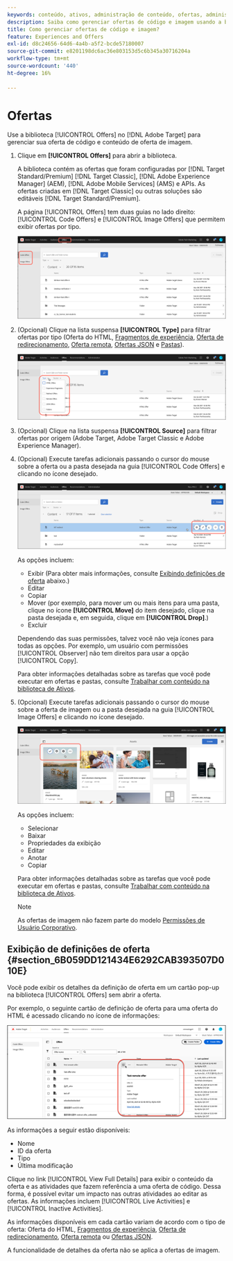 ```yaml
---
keywords: conteúdo, ativos, administração de conteúdo, ofertas, administração de ativos, inserção do modo de seleção, modo de seleção
description: Saiba como gerenciar ofertas de código e imagem usando a biblioteca de ofertas no Adobe Target.
title: Como gerenciar ofertas de código e imagem?
feature: Experiences and Offers
exl-id: d8c24656-64d6-4a4b-a5f2-bcde57180007
source-git-commit: e8201198dc6ac36e803153d5c6b345a30716204a
workflow-type: tm+mt
source-wordcount: '440'
ht-degree: 16%

---
```


# Ofertas

Use a biblioteca [!UICONTROL Offers] no [!DNL Adobe Target] para gerenciar sua oferta de código e conteúdo de oferta de imagem.

1. Clique em **[!UICONTROL Offers]** para abrir a biblioteca.

   A biblioteca contém as ofertas que foram configuradas por [!DNL Target Standard/Premium] [!DNL Target Classic], [!DNL Adobe Experience Manager] (AEM), [!DNL Adobe Mobile Services] (AMS) e APIs. As ofertas criadas em [!DNL Target Classic] ou outras soluções são editáveis [!DNL Target Standard/Premium].

   A página [!UICONTROL Offers] tem duas guias no lado direito: [!UICONTROL Code Offers] e [!UICONTROL Image Offers] que permitem exibir ofertas por tipo.

   ![Página Ofertas mostrando as guias Ofertas de código e Ofertas de imagem](/help/main/c-experiences/c-manage-content/assets/offers-page.png)

1. (Opcional) Clique na lista suspensa **[!UICONTROL Type]** para filtrar ofertas por tipo (Oferta do HTML, [Fragmentos de experiência](/help/main/c-experiences/c-manage-content/aem-experience-fragments.md), [Oferta de redirecionamento](/help/main/c-experiences/c-manage-content/offer-redirect.md), [Oferta remota](/help/main/c-experiences/c-manage-content/about-remote-offers.md), [Ofertas JSON](/help/main/c-experiences/c-manage-content/create-json-offer.md) e [Pastas](/help/main/c-experiences/c-manage-content/create-content-folder.md)).

   ![imagem de offer_filter](assets/offers_filter.png)

1. (Opcional) Clique na lista suspensa **[!UICONTROL Source]** para filtrar ofertas por origem (Adobe Target, Adobe Target Classic e Adobe Experience Manager).

1. (Opcional) Execute tarefas adicionais passando o cursor do mouse sobre a oferta ou a pasta desejada na guia [!UICONTROL Code Offers] e clicando no ícone desejado.

   ![Opções de Ofertas de Código](assets/offer-picker-large.png)

   As opções incluem:

   * Exibir (Para obter mais informações, consulte [Exibindo definições de oferta](#section_6B059DD121434E6292CAB393507D010E) abaixo.)
   * Editar
   * Copiar 
   * Mover (por exemplo, para mover um ou mais itens para uma pasta, clique no ícone **[!UICONTROL Move]** do item desejado, clique na pasta desejada e, em seguida, clique em **[!UICONTROL Drop]**.)
   * Excluir

   Dependendo das suas permissões, talvez você não veja ícones para todas as opções. Por exemplo, um usuário com permissões [!UICONTROL Observer] não tem direitos para usar a opção [!UICONTROL Copy].

   Para obter informações detalhadas sobre as tarefas que você pode executar em ofertas e pastas, consulte [Trabalhar com conteúdo na biblioteca de Ativos](/help/main/c-experiences/c-manage-content/assets-working.md).

1. (Opcional) Execute tarefas adicionais passando o cursor do mouse sobre a oferta de imagem ou a pasta desejada na guia [!UICONTROL Image Offers] e clicando no ícone desejado.

   ![Opções de Ofertas de Imagem](/help/main/c-experiences/c-manage-content/assets/image-offers-icons.png)

   As opções incluem:

   * Selecionar
   * Baixar
   * Propriedades da exibição
   * Editar
   * Anotar
   * Copiar 

   Para obter informações detalhadas sobre as tarefas que você pode executar em ofertas e pastas, consulte [Trabalhar com conteúdo na biblioteca de Ativos](/help/main/c-experiences/c-manage-content/assets-working.md).

   >[!NOTE]
   >
   >As ofertas de imagem não fazem parte do modelo [Permissões de Usuário Corporativo](/help/main/administrating-target/c-user-management/property-channel/property-channel.md).


## Exibição de definições de oferta {#section_6B059DD121434E6292CAB393507D010E}

Você pode exibir os detalhes da definição de oferta em um cartão pop-up na biblioteca [!UICONTROL Offers] sem abrir a oferta.

Por exemplo, o seguinte cartão de definição de oferta para uma oferta do HTML é acessado clicando no ícone de informações:

![imagem offer-card-html](assets/offer-card-html-new.png)

As informações a seguir estão disponíveis:

* Nome
* ID da oferta
* Tipo
* Última modificação

Clique no link [!UICONTROL View Full Details] para exibir o conteúdo da oferta e as atividades que fazem referência a uma oferta de código. Dessa forma, é possível evitar um impacto nas outras atividades ao editar as ofertas. As informações incluem [!UICONTROL Live Activities] e [!UICONTROL Inactive Activities].

As informações disponíveis em cada cartão variam de acordo com o tipo de oferta: Oferta do HTML, [Fragmentos de experiência](/help/main/c-experiences/c-manage-content/aem-experience-fragments.md), [Oferta de redirecionamento](/help/main/c-experiences/c-manage-content/offer-redirect.md), [Oferta remota](/help/main/c-experiences/c-manage-content/about-remote-offers.md) ou [Ofertas JSON](/help/main/c-experiences/c-manage-content/create-json-offer.md).

A funcionalidade de detalhes da oferta não se aplica a ofertas de imagem.

<!--

## Training video: The Content Repository ![Overview badge](/help/main/assets/overview.png)

This video includes information about managing offers.

* Connection between the [Experience Cloud Asset Library](https://experienceleague.adobe.com/docs/core-services/interface/assets/creative-cloud.html) and the Target Content Library 
* Custom HTML Offers 
* Custom HTML Offer in the [!UICONTROL Visual Experience Composer]

>[!VIDEO](https://video.tv.adobe.com/v/17387)

-->
